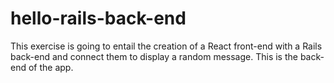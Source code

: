# hello-rails-back-end
 This exercise is going to entail the creation of a React front-end with a Rails back-end and connect them to display a random message. This is the back-end of the app.
